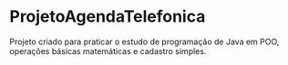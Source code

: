# ProjetoAgendaTelefonica
Projeto criado para praticar o estudo de programação de Java em POO, operações básicas matemáticas e cadastro simples.
